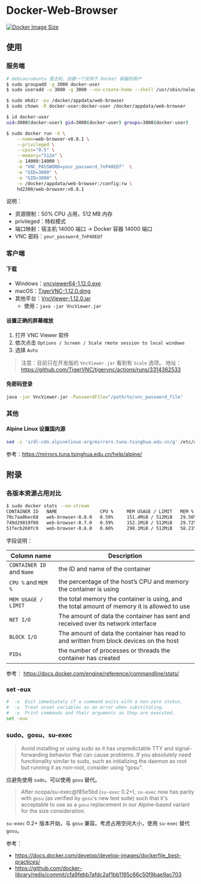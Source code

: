 # Docker-Web-Browser

[![Docker Image Size](https://img.shields.io/docker/image-size/hd2300/web-browser/latest)](https://hub.docker.com/r/hd2300/web-browser/tags)

## 使用

### 服务端

```bash
# debian/ubuntu 宿主机，创建一个仅用于 Docker 容器的用户
$ sudo groupadd -g 3000 docker-user
$ sudo useradd -u 3000 -g 3000 --no-create-home --shell /usr/sbin/nologin docker-user

$ sudo mkdir -pv /docker/appdata/web-browser
$ sudo chown -R docker-user:docker-user /docker/appdata/web-browser

$ id docker-user
uid=3000(docker-user) gid=3000(docker-user) groups=3000(docker-user) 

$ sudo docker run -d \
    --name=web-browser-v0.8.1 \
    --privileged \
    --cpus="0.5" \
    --memory="512m" \
    -p 14000:14000 \
    -e "VNC_PASSWORD=your_password_7nP40EQf"  \
    -e "UID=3000" \
    -e "GID=3000" \
    -v /docker/appdata/web-browser:/config:rw \
    hd2300/web-browser:v0.8.1
```

说明：

* 资源限制：50% CPU 占用，512 MB 内存
* privileged：特权模式
* 端口映射：宿主机 14000 端口 -> Docker 容器 14000 端口
* VNC 密码：`your_password_7nP40EQf`

### 客户端

#### 下载

* Windows：[vncviewer64-1.12.0.exe](https://shorturl.at/fpqDZ)
* macOS：[TigerVNC-1.12.0.dmg](https://shorturl.at/acyKR)
* 其他平台：[VncViewer-1.12.0.jar](https://shorturl.at/swLW9)
    * 使用：`java -jar VncViewer.jar`

#### 设置正确的屏幕缩放

1. 打开 VNC Viewer 软件
2. 依次点击 `Options / Screen / Scale rmote session to local windows`
3. 选择 `Auto`

> 注意：目前只在开发版的 `VncViewer.jar` 看到有 `Scale` 选项。
> 地址：https://github.com/TigerVNC/tigervnc/actions/runs/3314362533

#### 免密码登录

```bash
java -jar VncViewer.jar -PasswordFile="/path/to/vnc_password_file" 
```

### 其他

#### Alpine Linux 设置国内源

```bash
sed -i 's/dl-cdn.alpinelinux.org/mirrors.tuna.tsinghua.edu.cn/g' /etc/apk/repositories
```

参考：https://mirrors.tuna.tsinghua.edu.cn/help/alpine/

## 附录

### 各版本资源占用对比

```bash
$ sudo docker stats --no-stream
CONTAINER ID   NAME                CPU %     MEM USAGE / LIMIT   MEM %     NET I/O           BLOCK I/O         PIDS
70c7aa0bec68   web-browser-0.8.0   0.59%     151.4MiB / 512MiB   29.56%    16.6MB / 2.11MB   13.4MB / 1.86MB   71
749d29019f08   web-browser-0.7.0   0.59%     152.1MiB / 512MiB   29.72%    19.8MB / 3.84MB   13.2MB / 2.14MB   72
51fecb260fc9   web-browser-0.6.0   0.60%     298.1MiB / 512MiB   58.21%    19.8MB / 3.76MB   306MB / 2.18MB    73    
```

字段说明：

| Column name | Description |
| --- | --- |
| `CONTAINER ID` and `Name` | the ID and name of the container |
| `CPU %` and `MEM %` | the percentage of the host’s CPU and memory the container is using |
| `MEM USAGE / LIMIT` | the total memory the container is using, and the total amount of memory it is allowed to use |
| `NET I/O` | The amount of data the container has sent and received over its network interface |
| `BLOCK I/O` | The amount of data the container has read to and written from block devices on the host |
| `PIDs` | the number of processes or threads the container has created |

参考：
https://docs.docker.com/engine/reference/commandline/stats/

### set -eux

```bash
#  -e  Exit immediately if a command exits with a non-zero status.
#  -u  Treat unset variables as an error when substituting.
#  -x  Print commands and their arguments as they are executed.
set -eux
```

### sudo、gosu、su-exec

> Avoid installing or using sudo as it has unpredictable TTY and signal-forwarding behavior that can cause problems.
> If you absolutely need functionality similar to sudo, such as initializing the daemon as root but running it as
> non-root, consider using “gosu”.

应避免使用 `sudo`，可以使用 `gosu` 替代。

> After ncopa/su-exec@f85e5bd (`su-exec` 0.2+), `su-exec` now has parity with `gosu` (as verified by `gosu`'s new test
> suite) such that it's acceptable to use as a `gosu` replacement in our Alpine-based variant for the size
> consideration.

`su-exec` 0.2+ 版本开始，与 `gosu` 兼容。考虑占用空间大小，使用 `su-exec` 替代 `gosu`。

参考：

* https://docs.docker.com/develop/develop-images/dockerfile_best-practices/
* https://github.com/docker-library/redis/commit/cfa9febb7afdc2af1bb1195c66c50f9bae9ac703
